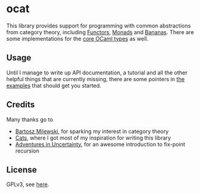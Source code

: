 # ocat

This library provides support for programming with common abstractions from
category theory, including [Functors](src/functor.ml), [Monads](src/monad.ml)
and [Bananas](src/fix.ml). There are some implementations for the 
[core OCaml types](src/ocat_modules.ml) as well.


## Usage

Until I manage to write up API documentation, a tutorial and all the other
helpful things that are currently missing, there are some pointers in 
[the examples](examples/README.md) that should get you started.


## Credits

Many thanks go to

* [Bartosz Milewski](https://bartoszmilewski.com), for sparking my interest
  in category theory
* [Cats](https://typelevel.org/cats/ "The library!"), where I got most of my inspiration for
  writing this library
* [Adventures in Uncertainty](http://blog.sumtypeofway.com/), for an awesome
  introduction to fix-point recursion

## License

GPLv3, see [here](LICENSE).

